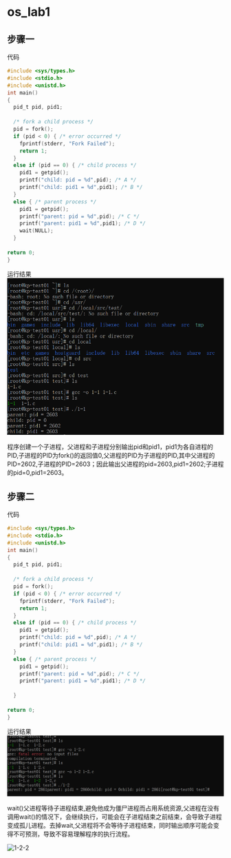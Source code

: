 # os_lab1

## 步骤一

代码

```c
#include <sys/types.h>
#include <stdio.h>
#include <unistd.h>
int main()
{
  pid_t pid, pid1;

  /* fork a child process */
  pid = fork();  
  if (pid < 0) { /* error occurred */
    fprintf(stderr, "Fork Failed");
    return 1;
  }
  else if (pid == 0) { /* child process */
    pid1 = getpid();
    printf("child: pid = %d",pid); /* A */
    printf("child: pid1 = %d",pid1); /* B */
  }
  else { /* parent process */
    pid1 = getpid();
    printf("parent: pid = %d",pid); /* C */
    printf("parent: pid1 = %d",pid1); /* D */
    wait(NULL);
  }

return 0;
}
```

运行结果
![1-1](https://github.com/YJChina/os_lab1/blob/main/1-1.png?raw=true)



程序创建一个子进程，父进程和子进程分别输出pid和pid1，pid1为各自进程的PID,子进程的PID为fork()的返回值0,父进程的PID为子进程的PID,其中父进程的PID=2602,子进程的PID=2603；因此输出父进程的pid=2603,pid1=2602;子进程的pid=0,pid1=2603。

## 步骤二

代码

```c
#include <sys/types.h>
#include <stdio.h>
#include <unistd.h>
int main()
{
  pid_t pid, pid1;

  /* fork a child process */
  pid = fork();  
  if (pid < 0) { /* error occurred */
    fprintf(stderr, "Fork Failed");
    return 1;
  }
  else if (pid == 0) { /* child process */
    pid1 = getpid();
    printf("child: pid = %d",pid); /* A */
    printf("child: pid1 = %d",pid1); /* B */
  }
  else { /* parent process */
    pid1 = getpid();
    printf("parent: pid = %d",pid); /* C */
    printf("parent: pid1 = %d",pid1); /* D */
    
  }

return 0;
}
```

运行结果
![1-2](https://github.com/YJChina/os_lab1/blob/main/1-2.png?raw=true)

wait()父进程等待子进程结束,避免他成为僵尸进程而占用系统资源,父进程在没有调用wait()的情况下，会继续执行，可能会在子进程结束之前结束，会导致子进程变成孤儿进程。去掉wait,父进程将不会等待子进程结束，同时输出顺序可能会变得不可预测，导致不容易理解程序的执行流程。

![1-2-2]()
